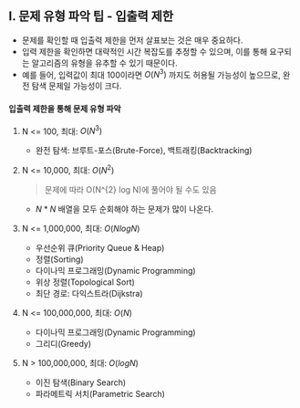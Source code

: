 ## I. 문제 유형 파악 팁 - 입출력 제한

- 문제를 확인할 때 입출력 제한을 먼저 살표보는 것은 매우 중요하다.
- 입력 제한을 확인하면 대략적인 시간 복잡도를 추정할 수 있으며, 이를 통해 요구되는 알고리즘의 유형을 유추할 수 있기 때문이다.
- 예를 들어, 입력값이 최대 100이라면 $O(N^{3})$ 까지도 허용될 가능성이 높으므로, 완전 탐색 문제일 가능성이 크다.

#### 입출력 제한을 통해 문제 유형 파악

1.  N <= 100, 최대: $O(N^{3})$

    - 완전 탐색: 브루트-포스(Brute-Force), 백트래킹(Backtracking)

2.  N <= 10,000, 최대: $O(N^{2})$

    > 문제에 따라 O(N^{2} log N)에 풀어야 될 수도 있음

    - $N * N$ 배열을 모두 순회해야 하는 문제가 많이 나온다.

3.  N <= 1,000,000, 최대: $O(N log N)$

    - 우선순위 큐(Priority Queue & Heap)
    - 정렬(Sorting)
    - 다이나믹 프로그래밍(Dynamic Programming)
    - 위상 정렬(Topological Sort)
    - 최단 경로: 다익스트라(Dijkstra)

4.  N <= 100,000,000, 최대: $O(N)$

    - 다이나믹 프로그래밍(Dynamic Programming)
    - 그리디(Greedy)

5.  N > 100,000,000, 최대: $O(log N)$
    - 이진 탐색(Binary Search)
    - 파라메트릭 서치(Parametric Search)

<br />
